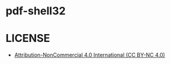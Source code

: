 # pdf-shell32
# LICENSE
* [Attribution-NonCommercial 4.0 International (CC BY-NC 4.0)](https://creativecommons.org/licenses/by-nc/4.0/)
